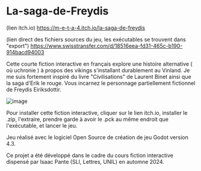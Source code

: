 # La-saga-de-Freydis

(lien itch.io)
https://m-e-t-a-4.itch.io/la-saga-de-freydis

(lien direct des fichiers sources du jeu, les exécutables se trouvent dans "export")
https://www.swisstransfer.com/d/18516eea-fd31-465c-b190-914bacd94003

Cette courte fiction interactive en français explore une histoire alternative ( où uchronie ) à propos des vikings s'installant durablement au Vinland. Je me suis fortement inspiré du livre "Civilisations" de Laurent Binet ainsi que la saga d'Erik le rouge.  Vous incarnez le personnage partiellement fictionnel de Freydis Eiriksdottir. 




![image](https://github.com/user-attachments/assets/122a8dde-0e43-4fb8-be38-933fba1b210e)



Pour installer cette fiction interactive, cliquer sur le lien itch.io, installer le .zip, l'extraire, prendre garde à avoir le .pck au même endroit que l'exécutable, et lancer le jeu.

Jeu réalisé avec le logiciel Open Source de création de jeu Godot version 4.3. 

Ce projet a été développé dans le cadre du cours fiction interactive dispensé par Isaac Pante (SLI, Lettres, UNIL) en automne 2024.

